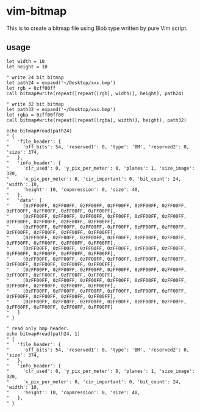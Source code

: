 
# vim-bitmap

This is to create a bitmap file using Blob type written by pure Vim script.

## usage

    let width = 10
    let height = 10

    " write 24 bit bitmap
    let path24 = expand('~/Desktop/xxx.bmp')
    let rgb = 0zff00ff
    call bitmap#write(repeat([repeat([rgb], width)], height), path24)

    " write 32 bit bitmap
    let path32 = expand('~/Desktop/xxx.bmp')
    let rgba = 0zff00ff00
    call bitmap#write(repeat([repeat([rgba], width)], height), path32)

    echo bitmap#read(path24)
    " {
    "   'file_header': {
    "     'off_bits': 54, 'reserved1': 0, 'type': 'BM', 'reserved2': 0, 'size': 374,
    "   },
    "   'info_header': {
    "     'clr_used': 0, 'y_pix_per_meter': 0, 'planes': 1, 'size_image': 320,
    "     'x_pix_per_meter': 0, 'cir_important': 0, 'bit_count': 24, 'width': 10,
    "     'height': 10, 'copmression': 0, 'size': 40,
    "   },
    "   'data': [
    "     [0zFF00FF, 0zFF00FF, 0zFF00FF, 0zFF00FF, 0zFF00FF, 0zFF00FF, 0zFF00FF, 0zFF00FF, 0zFF00FF, 0zFF00FF],
    "     [0zFF00FF, 0zFF00FF, 0zFF00FF, 0zFF00FF, 0zFF00FF, 0zFF00FF, 0zFF00FF, 0zFF00FF, 0zFF00FF, 0zFF00FF],
    "     [0zFF00FF, 0zFF00FF, 0zFF00FF, 0zFF00FF, 0zFF00FF, 0zFF00FF, 0zFF00FF, 0zFF00FF, 0zFF00FF, 0zFF00FF],
    "     [0zFF00FF, 0zFF00FF, 0zFF00FF, 0zFF00FF, 0zFF00FF, 0zFF00FF, 0zFF00FF, 0zFF00FF, 0zFF00FF, 0zFF00FF],
    "     [0zFF00FF, 0zFF00FF, 0zFF00FF, 0zFF00FF, 0zFF00FF, 0zFF00FF, 0zFF00FF, 0zFF00FF, 0zFF00FF, 0zFF00FF],
    "     [0zFF00FF, 0zFF00FF, 0zFF00FF, 0zFF00FF, 0zFF00FF, 0zFF00FF, 0zFF00FF, 0zFF00FF, 0zFF00FF, 0zFF00FF],
    "     [0zFF00FF, 0zFF00FF, 0zFF00FF, 0zFF00FF, 0zFF00FF, 0zFF00FF, 0zFF00FF, 0zFF00FF, 0zFF00FF, 0zFF00FF],
    "     [0zFF00FF, 0zFF00FF, 0zFF00FF, 0zFF00FF, 0zFF00FF, 0zFF00FF, 0zFF00FF, 0zFF00FF, 0zFF00FF, 0zFF00FF],
    "     [0zFF00FF, 0zFF00FF, 0zFF00FF, 0zFF00FF, 0zFF00FF, 0zFF00FF, 0zFF00FF, 0zFF00FF, 0zFF00FF, 0zFF00FF],
    "     [0zFF00FF, 0zFF00FF, 0zFF00FF, 0zFF00FF, 0zFF00FF, 0zFF00FF, 0zFF00FF, 0zFF00FF, 0zFF00FF, 0zFF00FF]
    "   ]
    " }

    " read only bmp header.
    echo bitmap#read(path24, 1)
    " {
    "   'file_header': {
    "     'off_bits': 54, 'reserved1': 0, 'type': 'BM', 'reserved2': 0, 'size': 374,
    "   },
    "   'info_header': {
    "     'clr_used': 0, 'y_pix_per_meter': 0, 'planes': 1, 'size_image': 320,
    "     'x_pix_per_meter': 0, 'cir_important': 0, 'bit_count': 24, 'width': 10,
    "     'height': 10, 'copmression': 0, 'size': 40,
    "   },
    " }
